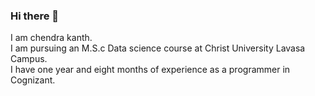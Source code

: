 ### Hi there 👋
I am chendra kanth.<br>
I am pursuing an M.S.c Data science course at Christ University Lavasa Campus.<br>
I have one year and eight months of experience as a programmer in Cognizant.<br>
<!--
**Chendrakanth0105/chendrakanth0105** is a ✨ _special_ ✨ repository because its `README.md` (this file) appears on your GitHub profile.

Here are some ideas to get you started:

- 🔭 I’m currently working on ...
- 🌱 I’m currently learning ...
- 👯 I’m looking to collaborate on ...
- 🤔 I’m looking for help with ...
- 💬 Ask me about ...
- 📫 How to reach me: ...
- 😄 Pronouns: ...
- ⚡ Fun fact: ...
-->
